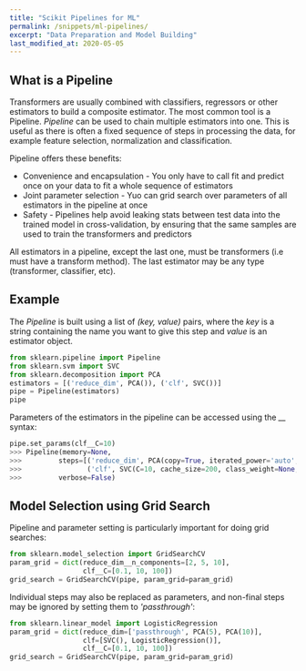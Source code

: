 ```yaml
---
title: "Scikit Pipelines for ML"
permalink: /snippets/ml-pipelines/
excerpt: "Data Preparation and Model Building"
last_modified_at: 2020-05-05
---
```

## What is a Pipeline

Transformers are usually combined with classifiers, regressors or other estimators to build a composite estimator. The most common tool is a Pipeline. *Pipeline* can be used to chain multiple estimators into one. This is useful as there is often a fixed sequence of steps in processing the data, for example feature selection, normalization and classification.

Pipeline offers these benefits:

* Convenience and encapsulation - You only have to call fit and predict once on your data to fit a whole sequence of estimators
* Joint parameter selection - Yuo can grid search over parameters of all estimators in the pipeline at once
* Safety - Pipelines help avoid leaking stats between test data into the trained model in cross-validation, by ensuring that the same samples are used to train the transformers and predictors

All estimators in a pipeline, except the last one, must be transformers (i.e must have a transform method). The last estimator may be any type (transformer, classifier, etc).

## Example

The *Pipeline* is built using a list of *(key, value)* pairs, where the *key* is a string containing the name you want to give this step and *value* is an estimator object.

```python
from sklearn.pipeline import Pipeline
from sklearn.svm import SVC
from sklearn.decomposition import PCA
estimators = [('reduce_dim', PCA()), ('clf', SVC())]
pipe = Pipeline(estimators)
pipe
```

Parameters of the estimators in the pipeline can be accessed using the *<estimator>__<parameter>* syntax:

```python
pipe.set_params(clf__C=10)
>>> Pipeline(memory=None,
>>>         steps=[('reduce_dim', PCA(copy=True, iterated_power='auto',...)),
>>>                ('clf', SVC(C=10, cache_size=200, class_weight=None,...))],
>>>         verbose=False)
```

## Model Selection using Grid Search

Pipeline and parameter setting is particularly important for doing grid searches:

```python
from sklearn.model_selection import GridSearchCV
param_grid = dict(reduce_dim__n_components=[2, 5, 10],
                  clf__C=[0.1, 10, 100])
grid_search = GridSearchCV(pipe, param_grid=param_grid)
```

Individual steps may also be replaced as parameters, and non-final steps may be ignored by setting them to *'passthrough'*:

```python
from sklearn.linear_model import LogisticRegression
param_grid = dict(reduce_dim=['passthrough', PCA(5), PCA(10)],
                  clf=[SVC(), LogisticRegression()],
                  clf__C=[0.1, 10, 100])
grid_search = GridSearchCV(pipe, param_grid=param_grid)
```
